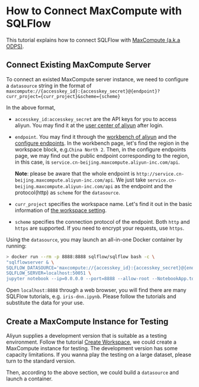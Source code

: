 # How to Connect MaxCompute with SQLFlow

This tutorial explains how to connect SQLFlow with [MaxCompute (a.k.a ODPS)](https://www.alibabacloud.com/product/maxcompute).

## Connect Existing MaxCompute Server

To connect an existed MaxCompute server instance, we need to configure a `datasource` string in the format of   
`maxcompute://{accesskey_id}:{accesskey_secret}@{endpoint}?curr_project={curr_project}&scheme={scheme}`

In the above format,
- `accesskey_id:accesskey_secret` are the API keys for you to access aliyun. You may find it at the [user center of aliyun](https://usercenter.console.aliyun.com/#/manage/ak) after login.
- `endpoint`. You may find it through the [workbench of aliyun](https://workbench.data.aliyun.com/console?#/) and the [configure endpoints](https://www.alibabacloud.com/help/doc-detail/34951.htm). In the workbench page, let's find the region in the workspace block, e.g.`China North 2`. Then, in the configure endpoints page, we may find out the public endpoint corresponding to the region, in this case, is `service.cn-beijing.maxcompute.aliyun-inc.com/api`. 
   
   **Note**: please be aware that the whole endpoint is `http://service.cn-beijing.maxcompute.aliyun-inc.com/api`. We just take `service.cn-beijing.maxcompute.aliyun-inc.com/api` as the endpoint and the protocol(http) as `scheme` for the `datasource`.
- `curr_project` specifies the workspace name. Let's find it out in the basic information of [the workspace setting](https://workbench.data.aliyun.com/console#/).
- `scheme` specifies the connection protocol of the endpoint. Both `http` and `https` are supported. If you need to encrypt your requests, use `https`.

Using the `datasource`, you may launch an all-in-one Docker container by running:  
```bash
> docker run --rm -p 8888:8888 sqlflow/sqlflow bash -c \
"sqlflowserver & \
SQLFLOW_DATASOURCE='maxcompute://{accesskey_id}:{accesskey_secret}@{endpoint}?curr_project={curr_project}&scheme={scheme}' \
SQLFLOW_SERVER=localhost:50051 \
jupyter notebook --ip=0.0.0.0 --port=8888 --allow-root --NotebookApp.token=''"
```

Open `localhost:8888` through a web browser, you will find there are many SQLFlow tutorials, e.g. `iris-dnn.ipynb`. Please follow the tutorials and substitute the data for your use.

## Create a MaxCompute Instance for Testing
Aliyun supplies a development version that is suitable as a testing environment. Follow the tutorial [Create Workspace](https://www.alibabacloud.com/help/doc-detail/74293.htm), we could create a MaxCompute instance for testing. The development version has some capacity limitations. If you wanna play the testing on a large dataset, please turn to the standard version.

Then, according to the above section, we could build a `datasource` and launch a container.
